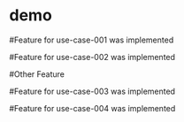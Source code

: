 # demo

#Feature for use-case-001 was implemented

#Feature for use-case-002 was implemented

#Other Feature

#Feature for use-case-003 was implemented

#Feature for use-case-004 was implemented
